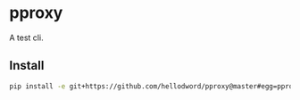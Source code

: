 # pproxy

A test cli.

## Install

```sh
pip install -e git+https://github.com/hellodword/pproxy@master#egg=pproxy
```
